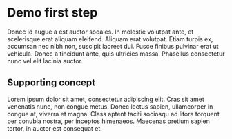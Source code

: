 # Demo first step

Donec id augue a est auctor sodales. In molestie volutpat ante, et scelerisque erat aliquam eleifend. Aliquam erat volutpat. Etiam turpis ex, accumsan nec nibh non, suscipit laoreet dui. Fusce finibus pulvinar erat ut vehicula. Donec a tincidunt ante, quis ultricies massa. Phasellus consectetur nunc vel elit lacinia auctor.

## Supporting concept

Lorem ipsum dolor sit amet, consectetur adipiscing elit. Cras sit amet venenatis nunc, non congue metus. Donec lectus sapien, ullamcorper in congue at, viverra et magna. Class aptent taciti sociosqu ad litora torquent per conubia nostra, per inceptos himenaeos. Maecenas pretium sapien tortor, in auctor est consequat et.
